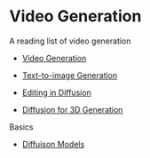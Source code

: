 # Video Generation




A reading list of video generation

* [Video Generation](https://github.com/yzhang2016/video-generation-survey/blob/main/video-generation.md)

* [Text-to-image Generation](https://github.com/yzhang2016/video-generation-survey/blob/main/Text-to-Image.MD)

* [Editing in Diffusion](https://github.com/yzhang2016/video-generation-survey/blob/main/Editing-in-Diffusion.md)

* [Diffusion for 3D Generation](https://github.com/yzhang2016/video-generation-survey/blob/main/diffusion-for-3d.md)

Basics 

* [Diffuison Models](https://github.com/yzhang2016/video-generation-survey/blob/main/diffusion-models.md)
